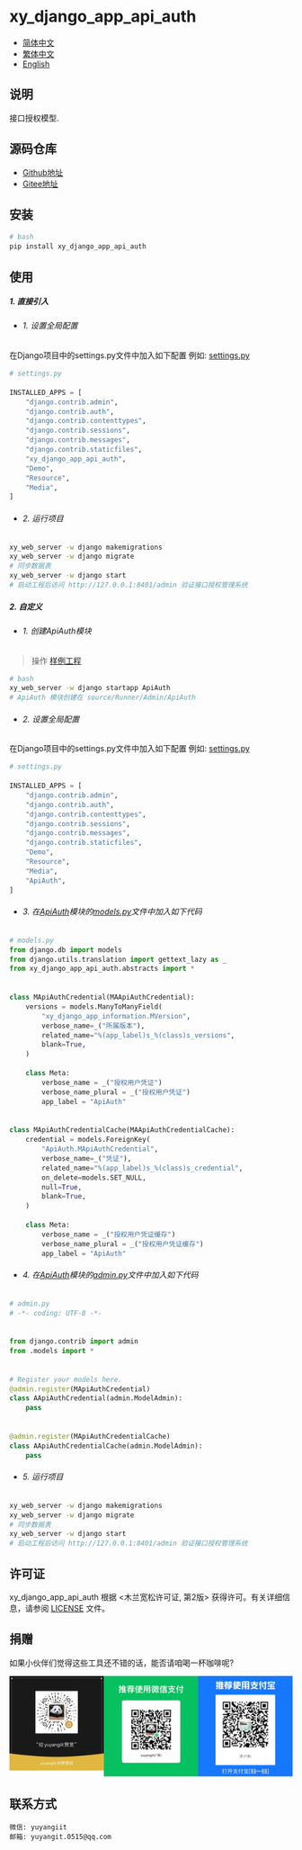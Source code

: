 <!--
 * @Author: 余洋 yuyangit.0515@qq.com
 * @Date: 2024-10-18 13:02:22
 * @LastEditors: 余洋 yuyangit.0515@qq.com
 * @LastEditTime: 2024-10-23 20:52:11
 * @FilePath: /xy_django_app_api_auth/readme/README_zh_CN.md
 * @Description: 这是默认设置,请设置`customMade`, 打开koroFileHeader查看配置 进行设置: https://github.com/OBKoro1/koro1FileHeader/wiki/%E9%85%8D%E7%BD%AE
-->
# xy_django_app_api_auth

- [简体中文](README_zh_CN.md)
- [繁体中文](README_zh_TW.md)
- [English](README_en.md)


## 说明

接口授权模型.

## 源码仓库

- <a href="https://github.com/xy-django-app/xy_django_app_api_auth.git" target="_blank">Github地址</a>  
- <a href="https://gitee.com/xy-django-app/xy_django_app_api_auth.git" target="_blank">Gitee地址</a>

## 安装

```bash
# bash
pip install xy_django_app_api_auth
```

## 使用


##### 1. 直接引入

- ###### 1. 设置全局配置

在Django项目中的settings.py文件中加入如下配置
例如: [settings.py](../samples/xy_web_server_demo/source/Runner/Admin/xy_web_server_demo/settings.py)

```python
# settings.py

INSTALLED_APPS = [
    "django.contrib.admin",
    "django.contrib.auth",
    "django.contrib.contenttypes",
    "django.contrib.sessions",
    "django.contrib.messages",
    "django.contrib.staticfiles",
    "xy_django_app_api_auth",
    "Demo",
    "Resource",
    "Media",
]

```

- ###### 2. 运行项目

```bash
xy_web_server -w django makemigrations
xy_web_server -w django migrate
# 同步数据表
xy_web_server -w django start
# 启动工程后访问 http://127.0.0.1:8401/admin 验证接口授权管理系统
```

##### 2. 自定义

- ###### 1. 创建ApiAuth模块

> 操作 [样例工程](../samples/xy_web_server_demo/)

```bash
# bash
xy_web_server -w django startapp ApiAuth
# ApiAuth 模块创建在 source/Runner/Admin/ApiAuth 
```

- ###### 2. 设置全局配置

在Django项目中的settings.py文件中加入如下配置
例如: [settings.py](../samples/xy_web_server_demo/source/Runner/Admin/xy_web_server_demo/settings.py)

```python
# settings.py

INSTALLED_APPS = [
    "django.contrib.admin",
    "django.contrib.auth",
    "django.contrib.contenttypes",
    "django.contrib.sessions",
    "django.contrib.messages",
    "django.contrib.staticfiles",
    "Demo",
    "Resource",
    "Media",
    "ApiAuth",
]

```

- ###### 3. 在[ApiAuth](../samples/xy_web_server_demo/source/Runner/Admin/ApiAuth)模块的[models.py](../samples/xy_web_server_demo/source/Runner/Admin/ApiAuth/models.py)文件中加入如下代码

```python
# models.py
from django.db import models
from django.utils.translation import gettext_lazy as _
from xy_django_app_api_auth.abstracts import *


class MApiAuthCredential(MAApiAuthCredential):
    versions = models.ManyToManyField(
        "xy_django_app_information.MVersion",
        verbose_name=_("所属版本"),
        related_name="%(app_label)s_%(class)s_versions",
        blank=True,
    )

    class Meta:
        verbose_name = _("授权用户凭证")
        verbose_name_plural = _("授权用户凭证")
        app_label = "ApiAuth"


class MApiAuthCredentialCache(MAApiAuthCredentialCache):
    credential = models.ForeignKey(
        "ApiAuth.MApiAuthCredential",
        verbose_name=_("凭证"),
        related_name="%(app_label)s_%(class)s_credential",
        on_delete=models.SET_NULL,
        null=True,
        blank=True,
    )

    class Meta:
        verbose_name = _("授权用户凭证缓存")
        verbose_name_plural = _("授权用户凭证缓存")
        app_label = "ApiAuth"

```

- ###### 4. 在[ApiAuth](../samples/xy_web_server_demo/source/Runner/Admin/ApiAuth)模块的[admin.py](../samples/xy_web_server_demo/source/Runner/Admin/ApiAuth/admin.py)文件中加入如下代码

```python
# admin.py
# -*- coding: UTF-8 -*-


from django.contrib import admin
from .models import *


# Register your models here.
@admin.register(MApiAuthCredential)
class AApiAuthCredential(admin.ModelAdmin):
    pass


@admin.register(MApiAuthCredentialCache)
class AApiAuthCredentialCache(admin.ModelAdmin):
    pass

```

- ###### 5. 运行项目

```bash
xy_web_server -w django makemigrations
xy_web_server -w django migrate
# 同步数据表
xy_web_server -w django start
# 启动工程后访问 http://127.0.0.1:8401/admin 验证接口授权管理系统
```


## 许可证
xy_django_app_api_auth 根据 <木兰宽松许可证, 第2版> 获得许可。有关详细信息，请参阅 [LICENSE](../LICENSE) 文件。

## 捐赠

如果小伙伴们觉得这些工具还不错的话，能否请咱喝一杯咖啡呢?  

![Pay-Total](./Pay-Total.png)


## 联系方式

```
微信: yuyangiit
邮箱: yuyangit.0515@qq.com
```